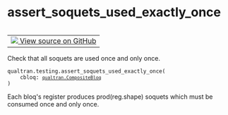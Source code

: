 # assert_soquets_used_exactly_once


<table class="tfo-notebook-buttons tfo-api nocontent" align="left">
<td>
  <a target="_blank" href="https://github.com/quantumlib/Qualtran/blob/main/qualtran/testing.py#L159-L181">
    <img src="https://www.tensorflow.org/images/GitHub-Mark-32px.png" />
    View source on GitHub
  </a>
</td>
</table>



Check that all soquets are used once and only once.


<pre class="devsite-click-to-copy prettyprint lang-py tfo-signature-link">
<code>qualtran.testing.assert_soquets_used_exactly_once(
    cbloq: <a href="../../qualtran/CompositeBloq.html"><code>qualtran.CompositeBloq</code></a>
)
</code></pre>



<!-- Placeholder for "Used in" -->

Each bloq's register produces prod(reg.shape) soquets which must be consumed
once and only once.